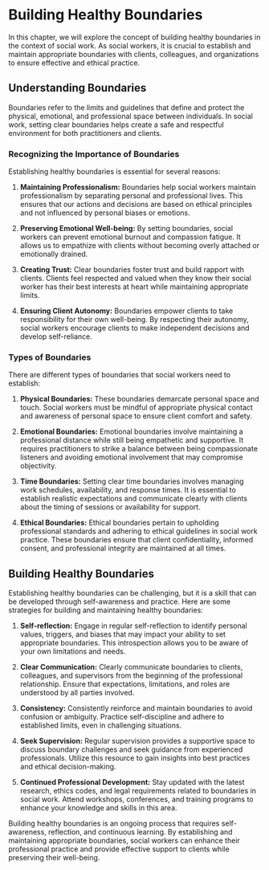 Building Healthy Boundaries
====================================

In this chapter, we will explore the concept of building healthy boundaries in the context of social work. As social workers, it is crucial to establish and maintain appropriate boundaries with clients, colleagues, and organizations to ensure effective and ethical practice.

Understanding Boundaries
------------------------

Boundaries refer to the limits and guidelines that define and protect the physical, emotional, and professional space between individuals. In social work, setting clear boundaries helps create a safe and respectful environment for both practitioners and clients.

### Recognizing the Importance of Boundaries

Establishing healthy boundaries is essential for several reasons:

1. **Maintaining Professionalism:** Boundaries help social workers maintain professionalism by separating personal and professional lives. This ensures that our actions and decisions are based on ethical principles and not influenced by personal biases or emotions.

2. **Preserving Emotional Well-being:** By setting boundaries, social workers can prevent emotional burnout and compassion fatigue. It allows us to empathize with clients without becoming overly attached or emotionally drained.

3. **Creating Trust:** Clear boundaries foster trust and build rapport with clients. Clients feel respected and valued when they know their social worker has their best interests at heart while maintaining appropriate limits.

4. **Ensuring Client Autonomy:** Boundaries empower clients to take responsibility for their own well-being. By respecting their autonomy, social workers encourage clients to make independent decisions and develop self-reliance.

### Types of Boundaries

There are different types of boundaries that social workers need to establish:

1. **Physical Boundaries:** These boundaries demarcate personal space and touch. Social workers must be mindful of appropriate physical contact and awareness of personal space to ensure client comfort and safety.

2. **Emotional Boundaries:** Emotional boundaries involve maintaining a professional distance while still being empathetic and supportive. It requires practitioners to strike a balance between being compassionate listeners and avoiding emotional involvement that may compromise objectivity.

3. **Time Boundaries:** Setting clear time boundaries involves managing work schedules, availability, and response times. It is essential to establish realistic expectations and communicate clearly with clients about the timing of sessions or availability for support.

4. **Ethical Boundaries:** Ethical boundaries pertain to upholding professional standards and adhering to ethical guidelines in social work practice. These boundaries ensure that client confidentiality, informed consent, and professional integrity are maintained at all times.

Building Healthy Boundaries
---------------------------

Establishing healthy boundaries can be challenging, but it is a skill that can be developed through self-awareness and practice. Here are some strategies for building and maintaining healthy boundaries:

1. **Self-reflection:** Engage in regular self-reflection to identify personal values, triggers, and biases that may impact your ability to set appropriate boundaries. This introspection allows you to be aware of your own limitations and needs.

2. **Clear Communication:** Clearly communicate boundaries to clients, colleagues, and supervisors from the beginning of the professional relationship. Ensure that expectations, limitations, and roles are understood by all parties involved.

3. **Consistency:** Consistently reinforce and maintain boundaries to avoid confusion or ambiguity. Practice self-discipline and adhere to established limits, even in challenging situations.

4. **Seek Supervision:** Regular supervision provides a supportive space to discuss boundary challenges and seek guidance from experienced professionals. Utilize this resource to gain insights into best practices and ethical decision-making.

5. **Continued Professional Development:** Stay updated with the latest research, ethics codes, and legal requirements related to boundaries in social work. Attend workshops, conferences, and training programs to enhance your knowledge and skills in this area.

Building healthy boundaries is an ongoing process that requires self-awareness, reflection, and continuous learning. By establishing and maintaining appropriate boundaries, social workers can enhance their professional practice and provide effective support to clients while preserving their well-being.
